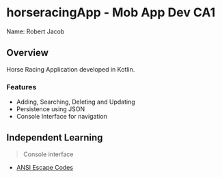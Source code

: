 # horseracingApp - Mob App Dev CA1

Name: Robert Jacob

## Overview

Horse Racing Application developed in Kotlin.

### Features

+ Adding, Searching, Deleting and Updating
+ Persistence using JSON
+ Console Interface for navigation

## Independent Learning
>Console interface
+ [ANSI Escape Codes](https://stackoverflow.com/questions/5762491/how-to-print-color-in-console-using-system-out-println)